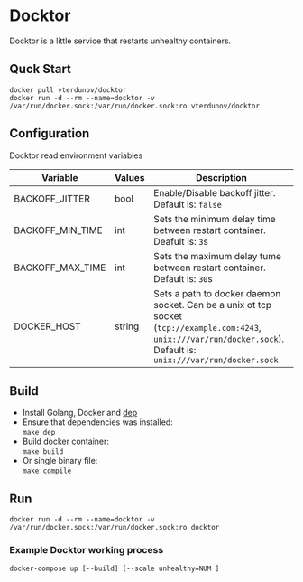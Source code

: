 # Docktor

Docktor is a little service that restarts unhealthy containers.

## Quck Start
```
docker pull vterdunov/docktor
docker run -d --rm --name=docktor -v /var/run/docker.sock:/var/run/docker.sock:ro vterdunov/docktor
```

## Configuration
Docktor read environment variables

| Variable | Values | Description |
|----------|--------|-------------|
| BACKOFF_JITTER | bool | Enable/Disable backoff jitter. Default is: `false` |
| BACKOFF_MIN_TIME | int | Sets the minimum delay time between restart container. Deafult is: `3`s |
| BACKOFF_MAX_TIME | int | Sets the maximum delay tume between restart container. Default is: `30`s |
| DOCKER_HOST | string | Sets a path to docker daemon socket. Can be a unix ot tcp socket (`tcp://example.com:4243`, `unix:///var/run/docker.sock`).  Default is: `unix:///var/run/docker.sock` |

## Build
- Install Golang, Docker and [dep](https://github.com/golang/dep)  
- Ensure that dependencies was installed:  
`make dep`  
- Build docker container:  
`make build`  
- Or single binary file:  
`make compile`

## Run
`docker run -d --rm --name=docktor -v /var/run/docker.sock:/var/run/docker.sock:ro docktor`

### Example Docktor working process
`docker-compose up [--build] [--scale unhealthy=NUM ]`
